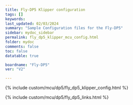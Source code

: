 ```yaml
---
title: Fly-DP5 Klipper configuration
tags: []
keywords: 
last_updated: 02/03/2024
summary: "Sample Configuration files for the Fly-DP5"
sidebar: mydoc_sidebar
permalink: fly_dp5_klipper_mcu_config.html
folder: mydoc
comments: false
toc: false
datatable: true

boardname: "Fly-DP5" 
ver: "V2" 

---
```


{% include custom/mcu/dp5/fly_dp5_klipper_config.html %}

{% include custom/mcu/dp5/fly_dp5_links.html %}
